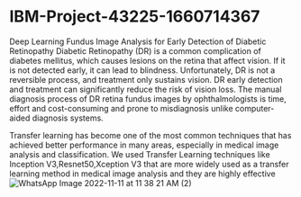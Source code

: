 # IBM-Project-43225-1660714367
Deep Learning Fundus Image Analysis for Early Detection of Diabetic Retinopathy
Diabetic Retinopathy (DR) is a common complication of diabetes mellitus, which causes lesions on the retina that affect vision. If it is not detected early, it can lead to blindness. Unfortunately, DR is not a reversible process, and treatment only sustains vision. DR early detection and treatment can significantly reduce the risk of vision loss. The manual diagnosis process of DR retina fundus images by ophthalmologists is time, effort and cost-consuming and prone to misdiagnosis unlike computer-aided diagnosis systems. 


Transfer learning has become one of the most common techniques that has achieved better performance in many areas, especially in medical image analysis and classification. We used Transfer Learning techniques like Inception V3,Resnet50,Xception V3 that are more widely used as a transfer learning method in medical image analysis and they are highly effective![WhatsApp Image 2022-11-11 at 11 38 21 AM (2)](https://user-images.githubusercontent.com/113375881/201275988-66cb7d47-90bc-4c5e-80df-055019beed4e.jpeg)
